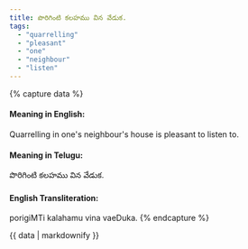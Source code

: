 ```yaml
---
title: పొరిగింటి కలహము విన వేడుక.
tags:
  - "quarrelling"
  - "pleasant"
  - "one"
  - "neighbour"
  - "listen"
---
```


{% capture data %}
#### Meaning in English:
Quarrelling in one's neighbour's house is pleasant to listen to.

#### Meaning in Telugu:
పొరిగింటి కలహము విన వేడుక.

#### English Transliteration:
porigiMTi kalahamu vina vaeDuka.
{% endcapture %}

<div class="notice">{{ data | markdownify }}</div>

